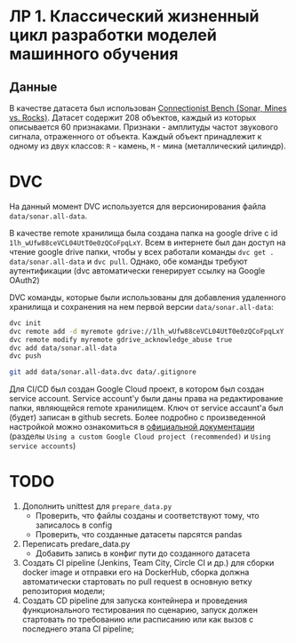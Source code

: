 # ЛР 1. Классический жизненный цикл разработки моделей машинного обучения

## Данные

В качестве датасета был использован [Connectionist Bench (Sonar, Mines vs. Rocks)](https://archive.ics.uci.edu/dataset/151/connectionist+bench+sonar+mines+vs+rocks). Датасет содержит 208 объектов, каждый из которых описывается 60 признаками. Признаки - амплитуды частот звукового сигнала, отраженного от объекта. Каждый объект принадлежит к одному из двух классов: `R` - камень, `M` - мина (металлический цилиндр).

<!-- ## Модель и ее обучение -->

# DVC

На данный момент DVC используется для версионирования файла `data/sonar.all-data`.

В качестве remote хранилища была создана папка на google drive с id `1lh_wUfw88ceVCL04UtT0e0zQCoFpqLxY`. Всем в интернете был дан доступ на чтение google drive папки, чтобы у всех работали команды `dvc get . data/sonar.all-data` и `dvc pull`. Однако, обе команды требуют аутентификации (dvc автоматически генерирует ссылку на Google OAuth2)

DVC команды, которые были использованы для добавления удаленного хранилища и сохранения на нем первой версии `data/sonar.all-data`:

```bash
dvc init
dvc remote add -d myremote gdrive://1lh_wUfw88ceVCL04UtT0e0zQCoFpqLxY
dvc remote modify myremote gdrive_acknowledge_abuse true
dvc add data/sonar.all-data
dvc push

git add data/sonar.all-data.dvc data/.gitignore
```

Для CI/CD был создан Google Cloud проект, в котором был создан service account. Service account'у были даны права на редактирование папки, являющейся remote хранилищем. Ключ от service accaunt'а был (будет) записан в github secrets. Более подробно с произведенной настройкой можно ознакомиться в [официальной документации](https://dvc.org/doc/user-guide/data-management/remote-storage/google-drive) (разделы `Using a custom Google Cloud project (recommended)` и `Using service accounts`)

 
# TODO
1. Дополнить unittest для `prepare_data.py`
    * Проверить, что файлы созданы и соответствуют тому, что записалось в config
    * Проверить, что созданные датасеты парсятся pandas
2. Переписать predare_data.py
    * Добавить запись в конфиг пути до созданного датасета
3. Создать CI pipeline (Jenkins, Team City, Circle CI и др.) для сборки docker image и отправки его на DockerHub, сборка должна автоматически  стартовать по pull request в основную ветку репозитория модели;
4. Создать CD pipeline для запуска контейнера и проведения функционального тестирования по сценарию, запуск должен стартовать  по требованию или расписанию или как вызов с последнего этапа CI pipeline;